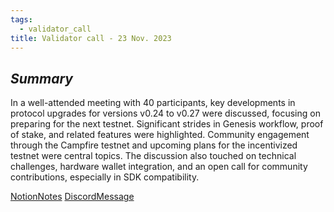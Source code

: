 ```yaml
---
tags:
  - validator_call
title: Validator call - 23 Nov. 2023
---
```

## *Summary*

In a well-attended meeting with 40 participants, key developments in protocol upgrades for versions v0.24 to v0.27 were discussed, focusing on preparing for the next testnet. Significant strides in Genesis workflow, proof of stake, and related features were highlighted. Community engagement through the Campfire testnet and upcoming plans for the incentivized testnet were central topics. The discussion also touched on technical challenges, hardware wallet integration, and an open call for community contributions, especially in SDK compatibility.

[NotionNotes](https://namada.notion.site/Validator-Call-231122-8047ae7e69c54f998cefea1babbfca82) [DiscordMessage](https://discord.com/channels/833618405537218590/1062301142727524383/1177127459561422859)